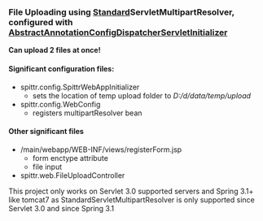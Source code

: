### File Uploading using <u>Standard</u>ServletMultipartResolver, configured with <u>AbstractAnnotationConfigDispatcherServletInitializer</u>

**Can upload 2 files at once!**

#### Significant configuration files:

- spittr.config.SpittrWebAppInitializer
  - sets the location of temp upload folder to *D:/d/data/temp/upload*
- spittr.config.WebConfig
  - registers multipartResolver bean

#### Other significant files

- /main/webapp/WEB-INF/views/registerForm.jsp
  - form enctype attribute
  - file input
- spittr.web.FileUploadController

This project only works on Servlet 3.0 supported servers and Spring 3.1+ like tomcat7 as StandardServletMultipartResolver is only supported since Servlet 3.0 and since Spring 3.1